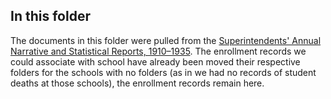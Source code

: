 ## In this folder

The documents in this folder were pulled from the [Superintendents' Annual Narrative and Statistical Reports, 1910–1935](https://catalog.archives.gov/id/2049908). The enrollment records we could associate with school have already been moved their respective folders for the schools with no folders (as in we had no records of student deaths at those schools), the enrollment records remain here.
